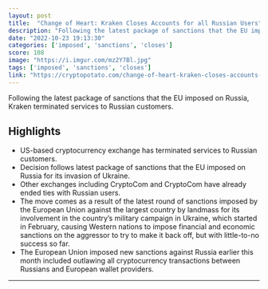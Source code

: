 ```yaml
---
layout: post
title:  "Change of Heart: Kraken Closes Accounts for all Russian Users"
description: "Following the latest package of sanctions that the EU imposed on Russia, Kraken terminated services to Russian customers."
date: "2022-10-23 19:13:30"
categories: ['imposed', 'sanctions', 'closes']
score: 108
image: "https://i.imgur.com/mz2Y7Bl.jpg"
tags: ['imposed', 'sanctions', 'closes']
link: "https://cryptopotato.com/change-of-heart-kraken-closes-accounts-for-all-russian-users/"
---
```


Following the latest package of sanctions that the EU imposed on Russia, Kraken terminated services to Russian customers.

## Highlights

- US-based cryptocurrency exchange has terminated services to Russian customers.
- Decision follows latest package of sanctions that the EU imposed on Russia for its invasion of Ukraine.
- Other exchanges including CryptoCom and CryptoCom have already ended ties with Russian users.
- The move comes as a result of the latest round of sanctions imposed by the European Union against the largest country by landmass for its involvement in the country’s military campaign in Ukraine, which started in February, causing Western nations to impose financial and economic sanctions on the aggressor to try to make it back off, but with little-to-no success so far.
- The European Union imposed new sanctions against Russia earlier this month included outlawing all cryptocurrency transactions between Russians and European wallet providers.

---
